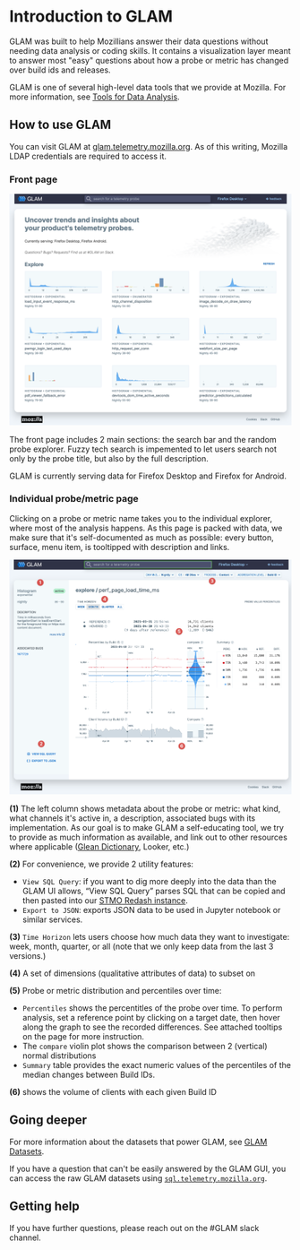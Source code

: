 # Introduction to GLAM

GLAM was built to help Mozillians answer their data questions without needing data analysis or coding skills. It contains a visualization layer meant to answer most "easy" questions about how a probe or metric has changed over build ids and releases.

GLAM is one of several high-level data tools that we provide at Mozilla. For more information, see [Tools for Data Analysis](../tools/interfaces.md).

## How to use GLAM

You can visit GLAM at [glam.telemetry.mozilla.org](https://glam.telemetry.mozilla.org). As of this writing, Mozilla LDAP credentials are required to access it.

### Front page

![](../assets/GLAM_screenshots/front-page.png)

The front page includes 2 main sections: the search bar and the random probe explorer. Fuzzy tech search is impemented to let users search not only by the probe title, but also by the full description.

GLAM is currently serving data for Firefox Desktop and Firefox for Android.

### Individual probe/metric page

Clicking on a probe or metric name takes you to the individual explorer, where most of the analysis happens. As this page is packed with data, we make sure that it's self-documented as much as possible: every button, surface, menu item, is tooltipped with description and links.

![](../assets/GLAM_screenshots/probe-page.png)

**(1)** The left column shows metadata about the probe or metric: what kind, what channels it's active in, a description, associated bugs with its implementation. As our goal is to make GLAM a self-educating tool, we try to provide as much information as available, and link out to other resources where applicable ([Glean Dictionary](https://dictionary.telemetry.mozilla.org/), Looker, etc.)

**(2)** For convenience, we provide 2 utility features:

- `View SQL Query`: if you want to dig more deeply into the data than the GLAM UI allows, “View SQL Query” parses SQL that can be copied and then pasted into our [STMO Redash instance](../tools/stmo.md).
- `Export to JSON`: exports JSON data to be used in Jupyter notebook or similar services.

**(3)** `Time Horizon` lets users choose how much data they want to investigate: week, month, quarter, or all (note that we only keep data from the last 3 versions.)

**(4)** A set of dimensions (qualitative attributes of data) to subset on

**(5)** Probe or metric distribution and percentiles over time:

- `Percentiles` shows the percentitles of the probe over time. To perform analysis, set a reference point by clicking on a target date, then hover along the graph to see the recorded differences. See attached tooltips on the page for more instruction.
- The `compare` violin plot shows the comparison between 2 (vertical) normal distributions
- `Summary` table provides the exact numeric values of the percentiles of the median changes between Build IDs.

**(6)** shows the volume of clients with each given Build ID

## Going deeper

For more information about the datasets that power GLAM, see [GLAM Datasets](../datasets/glam.md).

If you have a question that can't be easily answered by the GLAM GUI, you can access the raw GLAM datasets using [`sql.telemetry.mozilla.org`](sql.telemetry.mozilla.org).

## Getting help

If you have further questions, please reach out on the #GLAM slack channel.
